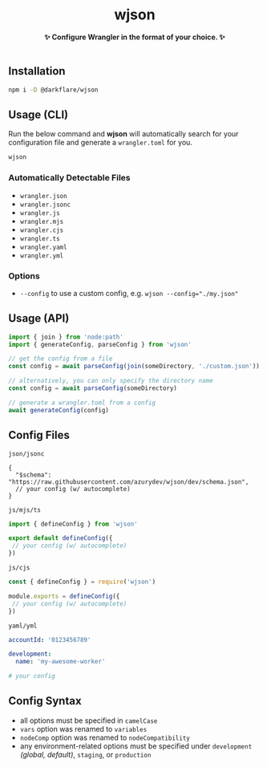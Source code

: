 <div align='center'>
<h1>wjson</h1>
<b>✨ Configure Wrangler in the format of your choice. ✨</b>
</br>
</br>
</div>

## Installation

```bash
npm i -D @darkflare/wjson
```

## Usage (CLI)

Run the below command and **wjson** will automatically search for your configuration file and generate a `wrangler.toml` for you.

```bash
wjson
```

### Automatically Detectable Files

- `wrangler.json`
- `wrangler.jsonc`
- `wrangler.js`
- `wrangler.mjs`
- `wrangler.cjs`
- `wrangler.ts`
- `wrangler.yaml`
- `wrangler.yml`

### Options

- `--config` to use a custom config, e.g. `wjson --config="./my.json"`

## Usage (API)

```javascript
import { join } from 'node:path'
import { generateConfig, parseConfig } from 'wjson'

// get the config from a file
const config = await parseConfig(join(someDirectory, './custom.json'))

// alternatively, you can only specify the directory name
const config = await parseConfig(someDirectory)

// generate a wrangler.toml from a config
await generateConfig(config)
```

## Config Files

`json/jsonc`

```jsonc
{
  "$schema": "https://raw.githubusercontent.com/azurydev/wjson/dev/schema.json",
  // your config (w/ autocomplete)
}
```

`js/mjs/ts`

```javascript
import { defineConfig } from 'wjson'

export default defineConfig({
 // your config (w/ autocomplete)
})
```

`js/cjs`

```javascript
const { defineConfig } = require('wjson')

module.exports = defineConfig({
 // your config (w/ autocomplete)
})
```

`yaml/yml`

```yml
accountId: '0123456789'

development:
  name: 'my-awesome-worker'

# your config
```

## Config Syntax

- all options must be specified in `camelCase`
- `vars` option was renamed to `variables`
- `nodeComp` option was renamed to `nodeCompatibility`
- any environment-related options must be specified under `development` *(global, default)*, `staging`, or `production`
